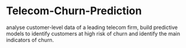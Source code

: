 # Telecom-Churn-Prediction
analyse customer-level data of a leading telecom firm, build predictive models to identify customers at high risk of churn and identify the main indicators of churn.
